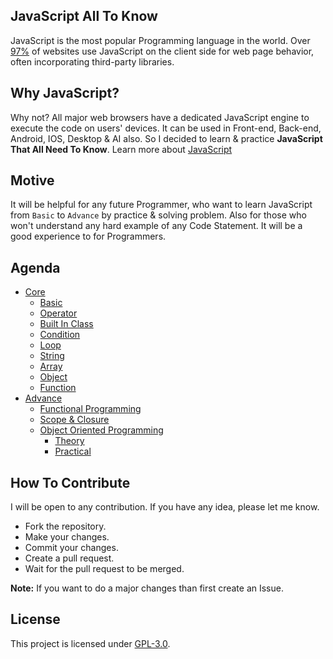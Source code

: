 ## JavaScript All To Know
JavaScript is the most popular Programming language in the world. Over [97%](https://en.wikipedia.org/wiki/JavaScript#cite_note-deployedstats-12) of websites use JavaScript on the client side for web page behavior, often incorporating third-party libraries. 

## Why JavaScript?
Why not? All major web browsers have a dedicated JavaScript engine to execute the code on users' devices. It can be used in Front-end, Back-end, Android, IOS, Desktop & AI also.  So I decided to learn & practice **JavaScript That All Need To Know**. 
Learn more about [JavaScript](https://en.wikipedia.org/wiki/JavaScript)

## Motive
It will be helpful for  any future Programmer, who want to learn JavaScript from `Basic` to `Advance` by practice & solving problem. Also for those who won't understand any hard example of any Code Statement. It will be a good experience to for Programmers.

## Agenda
- [Core](https://github.com/mrhrifat/javascript-all-to-know/tree/master/01_Core)
    - [Basic](https://github.com/mrhrifat/javascript-all-to-know/tree/master/01_Core/01_Basic)
    - [Operator](https://github.com/mrhrifat/javascript-all-to-know/tree/master/01_Core/02_Operators)
    - [Built In Class](https://github.com/mrhrifat/javascript-all-to-know/tree/master/01_Core/03_BuiltInClass)
    - [Condition](https://github.com/mrhrifat/javascript-all-to-know/tree/master/01_Core/04_Condtion)
    - [Loop](https://github.com/mrhrifat/javascript-all-to-know/tree/master/01_Core/05_Loop)
    - [String](https://github.com/mrhrifat/javascript-all-to-know/tree/master/01_Core/06_String)
    - [Array](https://github.com/mrhrifat/javascript-all-to-know/tree/master/01_Core/07_Array)
    - [Object](https://github.com/mrhrifat/javascript-all-to-know/tree/master/01_Core/08_Object)
    - [Function](https://github.com/mrhrifat/javascript-all-to-know/tree/master/01_Core/09_Function)
- [Advance](https://github.com/mrhrifat/javascript-all-to-know/tree/master/02_Advance)
    - [Functional Programming](https://github.com/mrhrifat/javascript-all-to-know/tree/master/02_Advance/10_Funcational_Programmer)
    - [Scope & Closure](https://github.com/mrhrifat/javascript-all-to-know/tree/master/02_Advance/11_Scope_Closure)
    - [Object Oriented Programming](https://github.com/mrhrifat/javascript-all-to-know/tree/master/02_Advance/OOP)
       - [Theory](https://github.com/mrhrifat/javascript-all-to-know/tree/master/02_Advance/12_OOP_Theory)
       - [Practical](https://github.com/mrhrifat/javascript-all-to-know/tree/master/02_Advance/13_OOP_Practical)


## How To Contribute
I will be open to any contribution. If you have any idea, please let me know.
- Fork the repository.
- Make your changes.
- Commit your changes.
- Create a pull request.
- Wait for the pull request to be merged.

**Note:** If you want to do a major changes than first create an Issue.

## License
This project is licensed under [GPL-3.0](https://github.com/mrhrifat/javascript-all-to-know/blob/master/LICENSE.md).